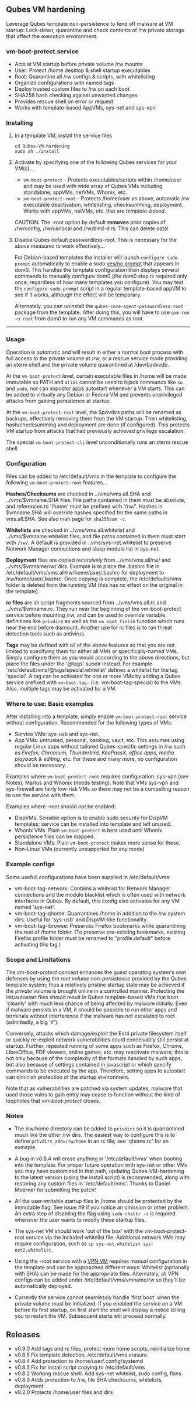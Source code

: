 ## Qubes VM hardening

Leverage Qubes template non-persistence to fend off malware at VM startup: Lock-down, quarantine and check contents of /rw private storage that affect the execution environment.


### vm-boot-protect.service
   * Acts at VM startup before private volume /rw mounts
   * User: Protect /home desktop & shell startup executables
   * Root: Quarantine all /rw configs & scripts, with whitelisting
   * Organize configurations with named tags
   * Deploy trusted custom files to /rw on each boot
   * SHA256 hash checking against unwanted changes
   * Provides rescue shell on error or request
   * Works with template-based AppVMs, sys-net and sys-vpn


### Installing

1. In a template VM, install the service files
   ```
   cd Qubes-VM-hardening
   sudo sh ./install
   ```

2. Activate by specifying one of the following Qubes services for your VM(s)...
   - `vm-boot-protect` - Protects executables/scripts within /home/user and may be used with wide array of Qubes VMs including standalone, appVMs, netVMs, Whonix, etc.
   - `vm-boot-protect-root` -  Protects /home/user as above, automatic /rw executable deactivation, whitelisting, checksumming, deployment. Works with appVMs, netVMs, etc. that are _template-based_.

   CAUTION: The -root option by default **removes** prior copies of /rw/config, /rw/usrlocal and /rw/bind-dirs. This can delete data!

3. Disable Qubes default passwordless-root. This is necessary for the above measures to work effectively...

   For Debian-based templates the installer will launch `configure-sudo-prompt` automatically to enable a sudo [yes/no prompt](https://www.qubes-os.org/doc/vm-sudo/#replacing-password-less-root-access-with-dom0-user-prompt) that appears in dom0. This handles the template configuration then displays several commands to manually configure dom0 (the dom0 step is required only once, regardless of how many templates you configure). You may test the `configure-sudo-prompt` script in a regular template-based appVM to see if it works, although the effect will be temporary.

   Alternately, you can uninstall the `qubes-core-agent-passwordless-root` package from the template. After doing this, you will have to use `qvm-run -u root` from dom0 to run any VM commands as root.

---

### Usage

   Operation is automatic and will result in either a normal boot process with full access to the private volume at /rw, or a rescue service mode providing an xterm shell and the private volume quarantined at /dev/badxvdb.

   At the `vm-boot-protect` level, certain executable files in /home will be made immutable so PATH and `alias` cannot be used to hijack commands like `su` and `sudo`, nor can impostor apps autostart whenever a VM starts. This can be added to virtually any Debian or Fedora VM and prevents unprivileged attacks from gaining persistence at startup. 

   At the `vm-boot-protect-root` level, the $privdirs paths will be renamed as backups, effectively removing them from the VM startup. Then whitelisting, hash/checksumming and deployment are done (if configured). This protects VM startup from attacks that had previously achieved privilege escalation.

   The special `vm-boot-protect-cli` level unconditionally runs an xterm rescue shell.


### Configuration

   Files can be added to /etc/default/vms in the template to configure the following `vm-boot-protect-root` features...

   **Hashes/Checksums** are checked in ../vms/vms.all.SHA and ../vms/$vmname.SHA files. File paths contained in them must be absolute, and references to '/home' must be prefixed with '/rw/'. Hashes in $vmname.SHA will override hashes specified for the same paths in vms.all.SHA. See also man page for `sha256sum -c`.

   **Whitelists** are checked in ../vms/vms.all.whitelist and ../vms/$vmname.whitelist files, and file paths contained in them must start with `/rw/`. A default is provided in ..vms/sys-net.whitelist to preserve Network Manager connections and sleep module list in sys-net.

   **Deployment** files are copied _recursively_ from ../vms/vms.all/rw/ and ../vms/$vmname/rw/ dirs. Example is to place the .bashrc file in /etc/default/vms/vms.all/rw/home/user/.bashrc for deployment to /rw/home/user/.bashrc. Once copying is complete,
the /etc/defaults/vms folder is deleted from the running VM (this has no effect on the original in the template).

   **rc files** are sh script fragments sourced from ../vms/vms.all.rc and ../vms/$vmname.rc. They run near the beginning of the vm-boot-protect service before mounting /rw, and can be used to override variable definitions like `privdirs` as well as the `vm_boot_finish` function which runs near the end before dismount. Another use for rc files is to run threat detection tools such as antivirus.

   **Tags** may be defined with all of the above features so that you are not limited to specifying them for either all VMs or specifically-named VMs. Simply configure them as you would acccording to the above directions, but place the files under the '@tags' subdir instead. For example '/etc/default/vms/@tags/special.whitelist' defines a whitelist for the tag 'special'. A tag can be activated for one or more VMs by adding a Qubes service prefixed with `vm-boot-tag-` (i.e. vm-boot-tag-special) to the VMs. Also, multiple tags may be activated for a VM.

### Where to use: Basic examples

After installing into a template, simply enable `vm-boot-protect-root` service without configuration. Recommended for the following types of VMs:
  * Service VMs: sys-usb and sys-net.
  * App VMs: untrusted, personal, banking, vault, etc. This assumes using regular Linux apps without tailored Qubes-specific settings in /rw such as *Firefox, Chromium, Thunderbird, KeePassX, office apps, media playback & editing*, etc. For these and many more, no configuration should be necessary.

Examples where `vm-boot-protect-root` requires configuration: sys-vpn (see Notes), Martus and Whonix (needs testing). Note that VMs sys-vpn and sys-firewall are fairly low-risk VMs so there may not be a compelling reason to use the service with them.

Examples where -root should *not* be enabled:
  * DispVMs. Sensible option is to enable sudo security for DispVM templates; service can be installed into template and left unused.
  * Whonix VMs. Plain `vm-boot-protect` is best used until Whonix persistence files can be mapped.
  * Standalone VMs. Plain `vm-boot-protect` makes more sense for these.
  * Non-Linux VMs (currently unsupported for any mode)

### Example configs

Some usefull configurations have been supplied in /etc/default/vms:

  * vm-boot-tag-network: Contains a whitelist for Network Manager connections and the module blacklist which is often used with network interfaces in Qubes. By default, this config also activates for any VM named 'sys-net'.
  * vm-boot-tag-qhome: Quarrantines /home in addition to the /rw system dirs. Useful for 'sys-usb' and DispVM-like functionality.
  * vm-boot-tag-ibrowse: Preserves Firefox bookmarks while quarantining the rest of /home folder. (To preserve pre-existing bookmarks, existing Firefox profile folder must be renamed to "profile.default" before activating this tag.)


### Scope and Limitations

   The *vm-boot-protect* concept enhances the guest operating system's own defenses by using the *root volume non-persistence* provided by the Qubes template system; thus a relatively pristine startup state may be achieved if the *private* volume is brought online in a controlled manner. Protecting the init/autostart files should result in Qubes template-based VMs that boot 'cleanly' with much less chance of being affected by malware initially. Even if malware persists in a VM, it should be possible to run other apps and terminals without interference if the malware has not escalated to root (admittedly, a big 'if').

   Conversely, attacks which damage/exploit the Ext4 private filesystem itself or quickly re-exploit network vulnerabilities could conceivably still persist at startup. Further, repeated running of some apps such as Firefox, Chrome, LibreOffice, PDF viewers, online games, etc. may reactivate malware; this is not only because of the complexity of the formats handled by such apps, but also because of settings contained in javascript or which specify commands to be executed by the app. Therefore, setting apps to autostart can diminish protection of the startup environment.

   Note that as vulnerabilities are patched via system updates, malware that used those vulns to gain entry may cease to function without the kind of loopholes that *vm-boot-protect* closes.

### Notes

   * The /rw/home directory can be added to `privdirs` so it is quarrantined much like the other /rw dirs. The easiest way to configure this is to define `privdirs_add=/rw/home` in an rc file; see 'qhome.rc' for an exmaple.

   * A bug in v0.8.4 will erase anything in '/etc/default/vms' when booting into the template. For proper
   future operation with sys-net or other VMs you may have customized in that path, updating Qubes-VM-hardening
   to the latest version (using the install script) is recommended, along with restoring any custom files
   in '/etc/default/vms'. Thanks to Daniel Moerner for submitting the patch!

   * All the user-writable startup files in /home should be protected by the immutable flag; See issue #9 if you notice an omission or other problem. An extra step of disabling the flag using `sudo chattr -i` is required whenever the user wants to modify these startup files.

   * The sys-net VM should work 'out of the box' with the vm-boot-protect-root service via the included whitelist file. Additional network VMs may require configuration, such as `cp sys-net.whitelist sys-net2.whitelist`.
   
   * Using the -root service with a [VPN VM](https://github.com/tasket/Qubes-vpn-support) requires manual configuration in the template and can be approached different ways: Whitelist (optionally with SHA) can be made for the appropriate files. Alternately, all VPN configs can be added under /etc/default/vms/vmname/rw so they'll be automatically deployed.

   * Currently the service cannot seamlessly handle 'first boot' when the private volume must be initialized. If you enabled the service on a VM before its first startup, on first start the shell will display a notice telling you to restart the VM. Subsequent starts will proceed normally.
   
## Releases
   - v0.9.0  Add tags and rc files, protect more home scripts, reinitialize home
   - v0.8.5  Fix template detection, /etc/default/vms erasure
   - v0.8.4  Add protection to /home/user/.config/systemd
   - v0.8.3  Fix for install script copying to /etc/default/vms
   - v0.8.2  Working rescue shell. Add sys-net whitelist, sudo config, fixes.
   - v0.8.0  Adds protection to /rw, file SHA checksums, whitelists, deployment
   - v0.2.0  Protects /home/user files and dirs


